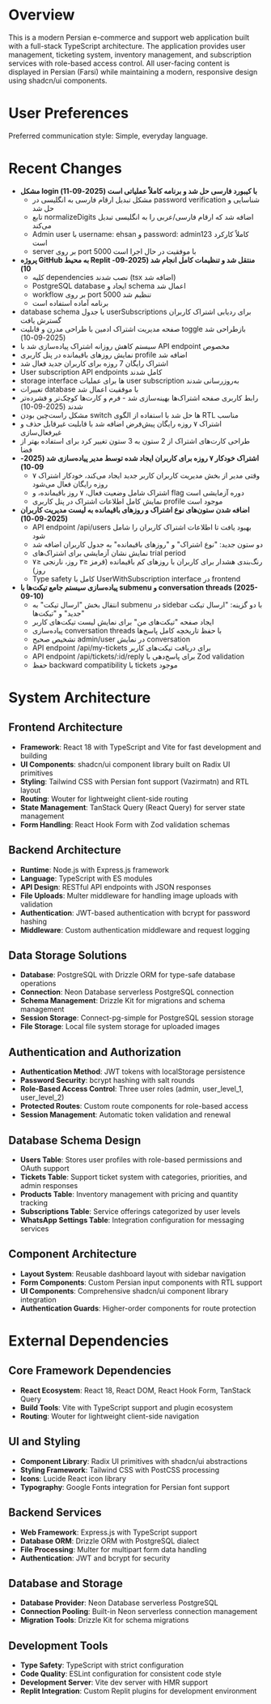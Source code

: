 # Overview

This is a modern Persian e-commerce and support web application built with a full-stack TypeScript architecture. The application provides user management, ticketing system, inventory management, and subscription services with role-based access control. All user-facing content is displayed in Persian (Farsi) while maintaining a modern, responsive design using shadcn/ui components.

# User Preferences

Preferred communication style: Simple, everyday language.

# Recent Changes

- **مشکل login با کیبورد فارسی حل شد و برنامه کاملاً عملیاتی است (2025-09-11)**
  - مشکل تبدیل ارقام فارسی به انگلیسی در password verification شناسایی و حل شد  
  - تابع normalizeDigits اضافه شد که ارقام فارسی/عربی را به انگلیسی تبدیل می‌کند
  - Admin user با username: ehsan و password: admin123 کاملاً کارکرد است
  - server بر روی port 5000 با موفقیت در حال اجرا است
- **پروژه GitHub به محیط Replit منتقل شد و تنظیمات کامل انجام شد (2025-09-10)**
  - کلیه dependencies نصب شدند (tsx اضافه شد)
  - PostgreSQL database ایجاد و schema اعمال شد
  - workflow بر روی port 5000 تنظیم شد
  - برنامه آماده استفاده است
- database schema با جدول userSubscriptions برای ردیابی اشتراک کاربران گسترش یافت
- صفحه مدیریت اشتراک ادمین با طراحی مدرن و قابلیت toggle بازطراحی شد (2025-09-10)
- سیستم کاهش روزانه اشتراک پیاده‌سازی شد با API endpoint مخصوص
- نمایش روزهای باقیمانده در پنل کاربری profile اضافه شد
- اشتراک رایگان 7 روزه برای کاربران جدید فعال شد
- User subscription API endpoints کامل شدند
- storage interface ها برای عملیات user subscription به‌روزرسانی شدند
- تغییرات database با موفقیت اعمال شد
- رابط کاربری صفحه اشتراک‌ها بهینه‌سازی شد - فرم و کارت‌ها کوچک‌تر و فشرده‌تر شدند (2025-09-10)
- مشکل راست‌چین بودن switch ها حل شد با استفاده از الگوی RTL مناسب
- اشتراک ۷ روزه رایگان پیش‌فرض اضافه شد با قابلیت غیرقابل حذف و غیرفعال‌سازی
- طراحی کارت‌های اشتراک از 2 ستون به 3 ستون تغییر کرد برای استفاده بهتر از فضا
- **اشتراک خودکار ۷ روزه برای کاربران ایجاد شده توسط مدیر پیاده‌سازی شد (2025-09-10)**
  - وقتی مدیر از بخش مدیریت کاربران کاربر جدید ایجاد می‌کند، خودکار اشتراک ۷ روزه رایگان فعال می‌شود
  - اشتراک شامل وضعیت فعال، ۷ روز باقیمانده، و flag دوره آزمایشی است
  - نمایش کامل اطلاعات اشتراک در پنل کاربری profile موجود است
- **اضافه شدن ستون‌های نوع اشتراک و روزهای باقیمانده به لیست مدیریت کاربران (2025-09-10)**
  - API endpoint /api/users بهبود یافت تا اطلاعات اشتراک کاربران را شامل شود
  - دو ستون جدید: "نوع اشتراک" و "روزهای باقیمانده" به جدول کاربران اضافه شد
  - نمایش نشان آزمایشی برای اشتراک‌های trial period
  - رنگ‌بندی هشدار برای کاربران با روزهای کم باقیمانده (قرمز ≤۳ روز، نارنجی ≤۷ روز)
  - Type safety کامل با UserWithSubscription interface در frontend
- **پیاده‌سازی سیستم جامع تیکت‌ها با submenu و conversation threads (2025-09-10)**
  - انتقال بخش "ارسال تیکت" به submenu در sidebar با دو گزینه: "ارسال تیکت جدید" و "تیکت‌ها"
  - ایجاد صفحه "تیکت‌های من" برای نمایش لیست تیکت‌های کاربر
  - پیاده‌سازی conversation threads با حفظ تاریخچه کامل پاسخ‌ها
  - تشخیص صحیح admin/user در نمایش conversation
  - API endpoint /api/my-tickets برای دریافت تیکت‌های کاربر
  - API endpoint /api/tickets/:id/reply برای پاسخ‌دهی با Zod validation
  - حفظ backward compatibility با tickets موجود

# System Architecture

## Frontend Architecture
- **Framework**: React 18 with TypeScript and Vite for fast development and building
- **UI Components**: shadcn/ui component library built on Radix UI primitives
- **Styling**: Tailwind CSS with Persian font support (Vazirmatn) and RTL layout
- **Routing**: Wouter for lightweight client-side routing
- **State Management**: TanStack Query (React Query) for server state management
- **Form Handling**: React Hook Form with Zod validation schemas

## Backend Architecture
- **Runtime**: Node.js with Express.js framework
- **Language**: TypeScript with ES modules
- **API Design**: RESTful API endpoints with JSON responses
- **File Uploads**: Multer middleware for handling image uploads with validation
- **Authentication**: JWT-based authentication with bcrypt for password hashing
- **Middleware**: Custom authentication middleware and request logging

## Data Storage Solutions
- **Database**: PostgreSQL with Drizzle ORM for type-safe database operations
- **Connection**: Neon Database serverless PostgreSQL connection
- **Schema Management**: Drizzle Kit for migrations and schema management
- **Session Storage**: Connect-pg-simple for PostgreSQL session storage
- **File Storage**: Local file system storage for uploaded images

## Authentication and Authorization
- **Authentication Method**: JWT tokens with localStorage persistence
- **Password Security**: bcrypt hashing with salt rounds
- **Role-Based Access Control**: Three user roles (admin, user_level_1, user_level_2)
- **Protected Routes**: Custom route components for role-based access
- **Session Management**: Automatic token validation and renewal

## Database Schema Design
- **Users Table**: Stores user profiles with role-based permissions and OAuth support
- **Tickets Table**: Support ticket system with categories, priorities, and admin responses
- **Products Table**: Inventory management with pricing and quantity tracking
- **Subscriptions Table**: Service offerings categorized by user levels
- **WhatsApp Settings Table**: Integration configuration for messaging services

## Component Architecture
- **Layout System**: Reusable dashboard layout with sidebar navigation
- **Form Components**: Custom Persian input components with RTL support
- **UI Components**: Comprehensive shadcn/ui component library integration
- **Authentication Guards**: Higher-order components for route protection

# External Dependencies

## Core Framework Dependencies
- **React Ecosystem**: React 18, React DOM, React Hook Form, TanStack Query
- **Build Tools**: Vite with TypeScript support and plugin ecosystem
- **Routing**: Wouter for lightweight client-side navigation

## UI and Styling
- **Component Library**: Radix UI primitives with shadcn/ui abstractions
- **Styling Framework**: Tailwind CSS with PostCSS processing
- **Icons**: Lucide React icon library
- **Typography**: Google Fonts integration for Persian font support

## Backend Services
- **Web Framework**: Express.js with TypeScript support
- **Database ORM**: Drizzle ORM with PostgreSQL dialect
- **File Processing**: Multer for multipart form data handling
- **Authentication**: JWT and bcrypt for security

## Database and Storage
- **Database Provider**: Neon Database serverless PostgreSQL
- **Connection Pooling**: Built-in Neon serverless connection management
- **Migration Tools**: Drizzle Kit for schema migrations

## Development Tools
- **Type Safety**: TypeScript with strict configuration
- **Code Quality**: ESLint configuration for consistent code style
- **Development Server**: Vite dev server with HMR support
- **Replit Integration**: Custom Replit plugins for development environment